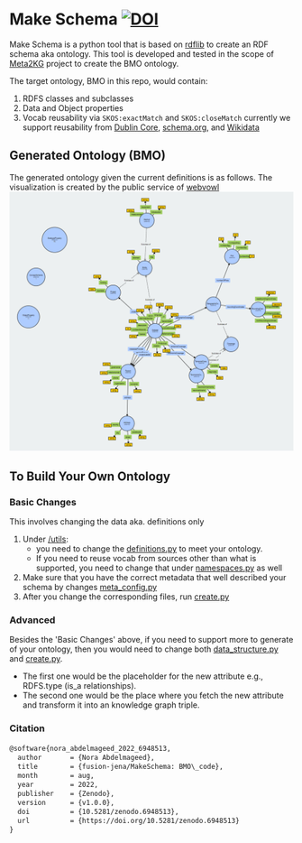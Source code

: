 # Make Schema [![DOI](https://zenodo.org/badge/520071334.svg)](https://zenodo.org/badge/latestdoi/520071334)


Make Schema is a python tool that is based on [rdflib](https://github.com/RDFLib/rdflib) to create an RDF schema aka ontology.
This tool is developed and tested in the scope of [Meta2KG](https://github.com/fusion-jena/Meta2KG) project to create the BMO ontology. 

The target ontology, BMO in this repo, would contain:
1. RDFS classes and subclasses
2. Data and Object properties 
3. Vocab reusability via `SKOS:exactMatch` and `SKOS:closeMatch` currently we support reusability from [Dublin Core](https://www.dublincore.org/), [schema.org](https://schema.org/), and [Wikidata](https://www.wikidata.org/wiki/Wikidata:Main_Page)

## Generated Ontology (BMO)
The generated ontology given the current definitions is as follows. 
The visualization is created by the public service of [webvowl](http://vowl.visualdataweb.org/webvowl.html)
![BMO!](images/bmo.png)

## To Build Your Own Ontology

### Basic Changes
This involves changing the data aka. definitions only
1. Under [/utils](/utils):
   * you need to change the [definitions.py](/utils/definitions.py) to meet your ontology.
   * If you need to reuse vocab from sources other than what is supported, you need to change that under [namespaces.py](utils\namespaces.py) as well
2. Make sure that you have the correct metadata that well described your schema by changes [meta_config.py](meta_config.py) 
3. After you change the corresponding files, run [create.py](create.py) 

### Advanced 
Besides the 'Basic Changes' above, if you need to support more to generate of your ontology, then you would need to change both [data_structure.py](utils/data_structure.py) and [create.py](create.py).
- The first one would be the placeholder for the new attribute e.g., RDFS.type (is_a relationships). 
- The second one would be the place where you fetch the new attribute and transform it into an knowledge graph triple. 

### Citation

```
@software{nora_abdelmageed_2022_6948513,
  author       = {Nora Abdelmageed},
  title        = {fusion-jena/MakeSchema: BMO\_code},
  month        = aug,
  year         = 2022,
  publisher    = {Zenodo},
  version      = {v1.0.0},
  doi          = {10.5281/zenodo.6948513},
  url          = {https://doi.org/10.5281/zenodo.6948513}
}
```
